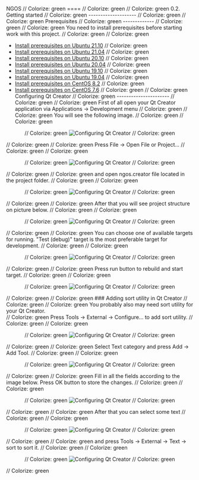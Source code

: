 NGOS                                                                                                                                                                                                     // Colorize: green
====                                                                                                                                                                                                     // Colorize: green
                                                                                                                                                                                                         // Colorize: green
0.2. Getting started                                                                                                                                                                                     // Colorize: green
--------------------                                                                                                                                                                                     // Colorize: green
                                                                                                                                                                                                         // Colorize: green
Prerequisites                                                                                                                                                                                            // Colorize: green
-------------                                                                                                                                                                                            // Colorize: green
                                                                                                                                                                                                         // Colorize: green
You need to install prerequisites before starting work with this project.                                                                                                                                // Colorize: green
                                                                                                                                                                                                         // Colorize: green
* [Install prerequisites on Ubuntu 21.10](1.%20Install%20prerequisites%20on%20Ubuntu%2021.10/README.md)                                                                                                  // Colorize: green
* [Install prerequisites on Ubuntu 21.04](2.%20Install%20prerequisites%20on%20Ubuntu%2021.04/README.md)                                                                                                  // Colorize: green
* [Install prerequisites on Ubuntu 20.10](3.%20Install%20prerequisites%20on%20Ubuntu%2020.10/README.md)                                                                                                  // Colorize: green
* [Install prerequisites on Ubuntu 20.04](4.%20Install%20prerequisites%20on%20Ubuntu%2020.04/README.md)                                                                                                  // Colorize: green
* [Install prerequisites on Ubuntu 19.10](5.%20Install%20prerequisites%20on%20Ubuntu%2019.10/README.md)                                                                                                  // Colorize: green
* [Install prerequisites on Ubuntu 19.04](6.%20Install%20prerequisites%20on%20Ubuntu%2019.04/README.md)                                                                                                  // Colorize: green
* [Install prerequisites on CentOS 8.2](7.%20Install%20prerequisites%20on%20CentOS%208.2/README.md)                                                                                                      // Colorize: green
* [Install prerequisites on CentOS 7.6](8.%20Install%20prerequisites%20on%20CentOS%207.6/README.md)                                                                                                      // Colorize: green
                                                                                                                                                                                                         // Colorize: green
Configuring Qt Creator                                                                                                                                                                                   // Colorize: green
----------------------                                                                                                                                                                                   // Colorize: green
                                                                                                                                                                                                         // Colorize: green
First of all open your Qt Creator application via Applications -> Development menu                                                                                                                       // Colorize: green
                                                                                                                                                                                                         // Colorize: green
You will see the following image.                                                                                                                                                                        // Colorize: green
                                                                                                                                                                                                         // Colorize: green
<p align="center">                                                                                                                                                                                       // Colorize: green
    <img src="https://github.com/Gris87/ngos/blob/master/docs/0.%20Intro/2.%20Getting%20started/Configuring%20Qt%20Creator%2001.png?raw=true" alt="Configuring Qt Creator"/>                             // Colorize: green
</p>                                                                                                                                                                                                     // Colorize: green
                                                                                                                                                                                                         // Colorize: green
Press File -> Open File or Project...                                                                                                                                                                    // Colorize: green
                                                                                                                                                                                                         // Colorize: green
<p align="center">                                                                                                                                                                                       // Colorize: green
    <img src="https://github.com/Gris87/ngos/blob/master/docs/0.%20Intro/2.%20Getting%20started/Configuring%20Qt%20Creator%2002.png?raw=true" alt="Configuring Qt Creator"/>                             // Colorize: green
</p>                                                                                                                                                                                                     // Colorize: green
                                                                                                                                                                                                         // Colorize: green
and open ngos.creator file located in the project folder.                                                                                                                                                // Colorize: green
                                                                                                                                                                                                         // Colorize: green
<p align="center">                                                                                                                                                                                       // Colorize: green
    <img src="https://github.com/Gris87/ngos/blob/master/docs/0.%20Intro/2.%20Getting%20started/Configuring%20Qt%20Creator%2003.png?raw=true" alt="Configuring Qt Creator"/>                             // Colorize: green
</p>                                                                                                                                                                                                     // Colorize: green
                                                                                                                                                                                                         // Colorize: green
After that you will see project structure on picture below.                                                                                                                                              // Colorize: green
                                                                                                                                                                                                         // Colorize: green
<p align="center">                                                                                                                                                                                       // Colorize: green
    <img src="https://github.com/Gris87/ngos/blob/master/docs/0.%20Intro/2.%20Getting%20started/Configuring%20Qt%20Creator%2004.png?raw=true" alt="Configuring Qt Creator"/>                             // Colorize: green
</p>                                                                                                                                                                                                     // Colorize: green
                                                                                                                                                                                                         // Colorize: green
You can choose one of available targets for running. "Test (debug)" target is the most preferable target for development.                                                                                // Colorize: green
                                                                                                                                                                                                         // Colorize: green
<p align="center">                                                                                                                                                                                       // Colorize: green
    <img src="https://github.com/Gris87/ngos/blob/master/docs/0.%20Intro/2.%20Getting%20started/Configuring%20Qt%20Creator%2005.png?raw=true" alt="Configuring Qt Creator"/>                             // Colorize: green
</p>                                                                                                                                                                                                     // Colorize: green
                                                                                                                                                                                                         // Colorize: green
Press run button to rebuild and start target.                                                                                                                                                            // Colorize: green
                                                                                                                                                                                                         // Colorize: green
<p align="center">                                                                                                                                                                                       // Colorize: green
    <img src="https://github.com/Gris87/ngos/blob/master/docs/0.%20Intro/2.%20Getting%20started/Configuring%20Qt%20Creator%2006.png?raw=true" alt="Configuring Qt Creator"/>                             // Colorize: green
</p>                                                                                                                                                                                                     // Colorize: green
                                                                                                                                                                                                         // Colorize: green
### Adding sort utility in Qt Creator                                                                                                                                                                    // Colorize: green
                                                                                                                                                                                                         // Colorize: green
You probably also may need sort utility for your Qt Creator.<br/>                                                                                                                                        // Colorize: green
Press Tools -> External -> Configure... to add sort utility.                                                                                                                                             // Colorize: green
                                                                                                                                                                                                         // Colorize: green
<p align="center">                                                                                                                                                                                       // Colorize: green
    <img src="https://github.com/Gris87/ngos/blob/master/docs/0.%20Intro/2.%20Getting%20started/Configuring%20Qt%20Creator%2007.png?raw=true" alt="Configuring Qt Creator"/>                             // Colorize: green
</p>                                                                                                                                                                                                     // Colorize: green
                                                                                                                                                                                                         // Colorize: green
Select Text category and press Add -> Add Tool.                                                                                                                                                          // Colorize: green
                                                                                                                                                                                                         // Colorize: green
<p align="center">                                                                                                                                                                                       // Colorize: green
    <img src="https://github.com/Gris87/ngos/blob/master/docs/0.%20Intro/2.%20Getting%20started/Configuring%20Qt%20Creator%2008.png?raw=true" alt="Configuring Qt Creator"/>                             // Colorize: green
</p>                                                                                                                                                                                                     // Colorize: green
                                                                                                                                                                                                         // Colorize: green
Fill in all the fields according to the image below. Press OK button to store the changes.                                                                                                               // Colorize: green
                                                                                                                                                                                                         // Colorize: green
<p align="center">                                                                                                                                                                                       // Colorize: green
    <img src="https://github.com/Gris87/ngos/blob/master/docs/0.%20Intro/2.%20Getting%20started/Configuring%20Qt%20Creator%2009.png?raw=true" alt="Configuring Qt Creator"/>                             // Colorize: green
</p>                                                                                                                                                                                                     // Colorize: green
                                                                                                                                                                                                         // Colorize: green
After that you can select some text                                                                                                                                                                      // Colorize: green
                                                                                                                                                                                                         // Colorize: green
<p align="center">                                                                                                                                                                                       // Colorize: green
    <img src="https://github.com/Gris87/ngos/blob/master/docs/0.%20Intro/2.%20Getting%20started/Configuring%20Qt%20Creator%2010.png?raw=true" alt="Configuring Qt Creator"/>                             // Colorize: green
</p>                                                                                                                                                                                                     // Colorize: green
                                                                                                                                                                                                         // Colorize: green
and press Tools -> External -> Text -> sort to sort it.                                                                                                                                                  // Colorize: green
                                                                                                                                                                                                         // Colorize: green
<p align="center">                                                                                                                                                                                       // Colorize: green
    <img src="https://github.com/Gris87/ngos/blob/master/docs/0.%20Intro/2.%20Getting%20started/Configuring%20Qt%20Creator%2011.png?raw=true" alt="Configuring Qt Creator"/>                             // Colorize: green
</p>                                                                                                                                                                                                     // Colorize: green
